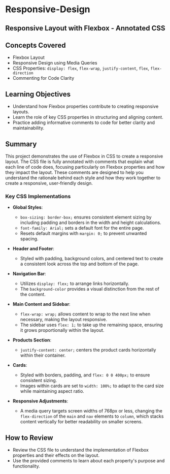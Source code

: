 # Responsive-Design

## Responsive Layout with Flexbox - Annotated CSS

## Concepts Covered

- Flexbox Layout
- Responsive Design using Media Queries
- CSS Properties: `display: flex`, `flex-wrap`, `justify-content`, `flex`, `flex-direction`
- Commenting for Code Clarity

## Learning Objectives

- Understand how Flexbox properties contribute to creating responsive layouts.
- Learn the role of key CSS properties in structuring and aligning content.
- Practice adding informative comments to code for better clarity and maintainability.

## Summary

This project demonstrates the use of Flexbox in CSS to create a responsive layout. The CSS file is fully annotated with comments that explain what each line of code does, focusing particularly on Flexbox properties and how they impact the layout. These comments are designed to help you understand the rationale behind each style and how they work together to create a responsive, user-friendly design.

### Key CSS Implementations

- **Global Styles**:

  - `box-sizing: border-box;` ensures consistent element sizing by including padding and borders in the width and height calculations.
  - `font-family: Arial;` sets a default font for the entire page.
  - Resets default margins with `margin: 0;` to prevent unwanted spacing.

- **Header and Footer**:

  - Styled with padding, background colors, and centered text to create a consistent look across the top and bottom of the page.

- **Navigation Bar**:

  - Utilizes `display: flex;` to arrange links horizontally.
  - The `background-color` provides a visual distinction from the rest of the content.

- **Main Content and Sidebar**:

  - `flex-wrap: wrap;` allows content to wrap to the next line when necessary, making the layout responsive.
  - The sidebar uses `flex: 1;` to take up the remaining space, ensuring it grows proportionally within the layout.

- **Products Section**:

  - `justify-content: center;` centers the product cards horizontally within their container.

- **Cards**:

  - Styled with borders, padding, and `flex: 0 0 400px;` to ensure consistent sizing.
  - Images within cards are set to `width: 100%;` to adapt to the card size while maintaining aspect ratio.

- **Responsive Adjustments**:
  - A media query targets screen widths of 768px or less, changing the `flex-direction` of the `main` and `nav` elements to `column`, which stacks content vertically for better readability on smaller screens.

## How to Review

- Review the CSS file to understand the implementation of Flexbox properties and their effects on the layout.
- Use the provided comments to learn about each property's purpose and functionality.
